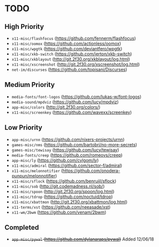 # TODO

## High Priority
* `x11-misc/flashfocus` (https://github.com/fennerm/flashfocus)
* `x11-misc/oomox` (https://github.com/actionless/oomox)
* `x11-misc/wpgtk` (https://github.com/deviantfero/wpgtk)
* `x11-misc/xkb-switch` (https://github.com/ierton/xkb-switch)
* `x11-misc/xkblayout` (http://git.2f30.org/xkblayout/log.html)
* `x11-misc/xscreenshot` (http://git.2f30.org/xscreenshot/log.html)
* `net-im/discurses` (https://github.com/topisani/Discurses)

## Medium Priority
* `media-fonts/font-logos` (https://github.com/lukas-w/font-logos)
* `media-sound/mpdviz` (https://github.com/lucy/mpdviz) 
* `app-misc/colors` (http://git.2f30.org/colors/) 
* `x11-misc/screenkey` (https://github.com/wavexx/screenkey)

## Low Priority
* `app-misc/urnn` (https://github.com/nixers-projects/urnn)
* `games-misc/nms` (https://github.com/bartobri/no-more-secrets)
* `games-misc/tewisay` (https://github.com/lucy/tewisay)
* `media-fonts/creep` (https://github.com/romeovs/creep)
* `app-misc/ly` (https://github.com/cylgom/ly)
* `x11-misc/admiral` (https://github.com/sector-f/admiral)
* `x11-misc/melonnotifier` (https://github.com/onodera-punpun/melonnotifier)
* `x11-misc/sflock` (https://github.com/benruijl/sflock)
* `x11-misc/sob` (http://git.codemadness.nl/sob/)
* `x11-misc/spoon` (http://git.2f30.org/spoon/log.html)
* `x11-misc/tdrop` (https://github.com/noctuid/tdrop)
* `x11-misc/xbattmon` (http://git.2f30.org/xbattmon/log.html)
* `x11-terms/xst` (https://github.com/neeasade/xst)
* `x11-wm/2bwm` (https://github.com/venam/2bwm)

## Completed
* ~~`app-misc/pywal` (https://github.com/dylanaraps/pywal)~~ Added 12/06/18
